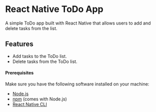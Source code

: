 # React Native ToDo App

A simple ToDo app built with React Native that allows users to add and delete tasks from the list.


## Features

- Add tasks to the ToDo list.
- Delete tasks from the ToDo list.


#### Prerequisites

Make sure you have the following software installed on your machine:

- [Node.js](https://nodejs.org/)
- [npm](https://www.npmjs.com/) (comes with Node.js)
- [React Native CLI](https://reactnative.dev/docs/environment-setup)